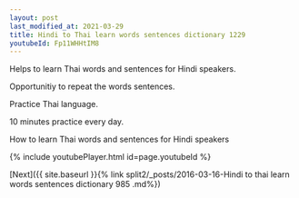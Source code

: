 ```yaml
---
layout: post
last_modified_at: 2021-03-29
title: Hindi to Thai learn words sentences dictionary 1229 
youtubeId: Fp11WHHtIM8
---
```

 
 
Helps to learn Thai words and sentences for Hindi speakers.

Opportunitiy to repeat the words sentences. 

Practice Thai language. 
 
10 minutes practice every day. 
 
How to learn Thai words and sentences for Hindi speakers 
 
{% include youtubePlayer.html id=page.youtubeId %}
 
 
[Next]({{ site.baseurl }}{% link  split2/_posts/2016-03-16-Hindi to thai learn words sentences dictionary 985 .md%})
 
